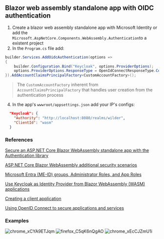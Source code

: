 ## Blazor web assembly standalone app with OIDC authentication

1. Create a blazor web assembly standalone app with Microsoft Identity or add the `Microsoft.AspNetCore.Components.WebAssembly.Authentication`to a existent project
2. In the `Program.cs` file add:
```cs
builder.Services.AddOidcAuthentication(options =>
{
    builder.Configuration.Bind("Keycloak", options.ProviderOptions);
    options.ProviderOptions.ResponseType = OpenIdConnectResponseType.Code;
}).AddAccountClaimsPrincipalFactory<CustomAccountFactory>();
```
> The `CustomAccountFactory` inherent from `AccountClaimsPrincipalFactory` that handles user creation from the authentication process
4. In the app's `wwwroot/appsettings.json` add your IP's configs:
```json
  "Keycloak": {
    "Authority": "http://localhost:8080/realms/wilder",
    "ClientId": "wasm"
  }
```

### References

[Secure an ASP.NET Core Blazor WebAssembly standalone app with the Authentication library](https://learn.microsoft.com/en-us/aspnet/core/blazor/security/webassembly/standalone-with-authentication-library?view=aspnetcore-8.0&tabs=visual-studio)

[ASP.NET Core Blazor WebAssembly additional security scenarios](https://learn.microsoft.com/en-us/aspnet/core/blazor/security/webassembly/additional-scenarios?view=aspnetcore-8.0)

[Microsoft Entra (ME-ID) groups, Administrator Roles, and App Roles](https://learn.microsoft.com/en-us/aspnet/core/blazor/security/webassembly/microsoft-entra-id-groups-and-roles?view=aspnetcore-8.0&pivots=graph-sdk-4)

[Use Keycloak as Identity Provider from Blazor WebAssembly (WASM) applications](https://nikiforovall.github.io/blazor/dotnet/2022/12/08/dotnet-keycloak-blazorwasm-auth.html)

[Creating a client application](https://www.keycloak.org/docs/latest/authorization_services/index.html#_resource_server_create_client)

[Using OpenID Connect to secure applications and services](https://www.keycloak.org/docs/latest/securing_apps/index.html#_oidc)

### Examples

![chrome_xCYA9ETJqm](https://github.com/wildermedeiros/BlazorAppWasmAuth/assets/66234299/36503a05-1de3-42aa-855b-22d204323baa)
![firefox_C5qK6nQgAO](https://github.com/wildermedeiros/BlazorAppWasmAuth/assets/66234299/2e9efb25-84ad-4c49-bcb3-274d2690d3a7)
![chrome_xEcCJZmU1i](https://github.com/wildermedeiros/BlazorAppWasmAuth/assets/66234299/49ad2866-f313-4151-bd8f-79edfc275f26)


